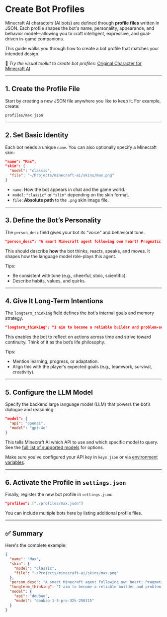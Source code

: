 # Create Bot Profiles

Minecraft AI characters (AI bots) are defined through **profile files** written in JSON. Each profile shapes the bot's name, personality, appearance, and behavior model—allowing you to craft intelligent, expressive, and goal-driven in-game companions.

This guide walks you through how to create a bot profile that matches your intended design.

🔬 *Try the visual toolkit to create bot profiles:* [Original Character for Minecraft AI](https://minecraft-ai-oc-creator.vercel.app/)

---

## 1. Create the Profile File

Start by creating a new JSON file anywhere you like to keep it. For example, create:

```
profiles/max.json
```

---

## 2. Set Basic Identity

Each bot needs a unique `name`. You can also optionally specify a Minecraft skin:

```json
"name": "Max",
"skin": {
  "model": "classic",
  "file": "~/Projects/minecraft-ai/skins/max.png"
}
```

* `name`: How the bot appears in chat and the game world.
* `model`: `"classic"` or `"slim"` depending on the skin format.
* `file`: **Absolute path** to the `.png` skin image file.

---

## 3. Define the Bot’s Personality

The `person_desc` field gives your bot its "voice" and behavioral tone.

```json
"person_desc": "A smart Minecraft agent following own heart! Pragmatic, focused, and a little reserved..."
```

This should describe **how** the bot thinks, reacts, speaks, and moves. It shapes how the language model role-plays this agent.

Tips:

* Be consistent with tone (e.g., cheerful, stoic, scientific).
* Describe habits, values, and quirks.

---

## 4. Give It Long-Term Intentions

The `longterm_thinking` field defines the bot's internal goals and memory strategy.

```json
"longterm_thinking": "I aim to become a reliable builder and problem-solver who helps the player achieve big goals..."
```

This enables the bot to reflect on actions across time and strive toward continuity. Think of it as the bot’s life philosophy.

Tips:

* Mention learning, progress, or adaptation.
* Align this with the player’s expected goals (e.g., teamwork, survival, creativity).

---

## 5. Configure the LLM Model

Specify the backend large language model (LLM) that powers the bot’s dialogue and reasoning:

```json
"model": {
  "api": "openai",
  "model": "gpt-4o"
}
```

This tells Minecraft AI which API to use and which specific model to query.
See the [full list of supported models](../README.md#5-configure-the-ai-model) for options.

Make sure you've configured your API key in `keys.json` or via [environment variables](../tutorials/set_an_api_key_as_an_environment_variable.md).

---

## 6. Activate the Profile in `settings.json`

Finally, register the new bot profile in `settings.json`:

```json
"profiles": ["./profiles/max.json"]
```

You can include multiple bots here by listing additional profile files.

---

## ✅ Summary

Here's the complete example:

```json
{
  "name": "Max",
  "skin": {
    "model": "classic",
    "file": "~/Projects/minecraft-ai/skins/max.png"
  },
  "person_desc": "A smart Minecraft agent following own heart! Pragmatic, focused, and a little reserved...",
  "longterm_thinking": "I aim to become a reliable builder and problem-solver who helps the player achieve big goals...",
  "model": {
    "api": "doubao",
    "model": "doubao-1-5-pro-32k-250115"
  }
}
```